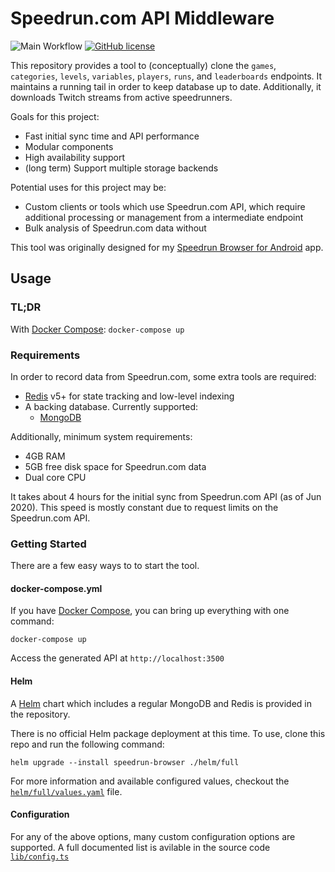 Speedrun.com API Middleware
====

![Main Workflow](https://github.com/dl00/speedrun-browser-middleware/workflows/Main%20Workflow/badge.svg?event=push)
[![GitHub license](https://img.shields.io/github/license/dl00/speedrun-browser-middleware.svg)](https://github.com/dl00/speedrun-browser-middleware/blob/master/LICENSE)

This repository provides a tool to (conceptually) clone the `games`, `categories`, `levels`, `variables`, `players`, `runs`, and `leaderboards` endpoints. It maintains a running tail in order to keep database up to date. Additionally, it downloads Twitch streams from active speedrunners.

Goals for this project:
* Fast initial sync time and API performance
* Modular components
* High availability support
* (long term) Support multiple storage backends

Potential uses for this project may be:

* Custom clients or tools which use Speedrun.com API, which require additional processing or management from a intermediate endpoint
* Bulk analysis of Speedrun.com data without 

This tool was originally designed for my [Speedrun Browser for Android](https://github.com/dl00/speedrun-browser-android) app.

## Usage

### TL;DR

With [Docker Compose](https://docs.docker.com/compose/): `docker-compose up`

### Requirements

In order to record data from Speedrun.com, some extra tools are required:

* [Redis](https://redis.io/download) v5+ for state tracking and low-level indexing
* A backing database. Currently supported:
    * [MongoDB](https://www.mongodb.com/try/download/community)

Additionally, minimum system requirements:

* 4GB RAM
* 5GB free disk space for Speedrun.com data
* Dual core CPU

It takes about 4 hours for the initial sync from Speedrun.com API (as of Jun 2020). This speed is mostly constant due to request limits on the Speedrun.com API.

### Getting Started

There are a few easy ways to to start the tool.

#### docker-compose.yml

If you have [Docker Compose](https://docs.docker.com/compose/), you can bring up everything with one command:

```
docker-compose up
```

Access the generated API at `http://localhost:3500`


#### Helm

A [Helm]() chart which includes a regular MongoDB and Redis is provided in the repository.

There is no official Helm package deployment at this time. To use, clone this repo and run the following command:

```
helm upgrade --install speedrun-browser ./helm/full
```

For more information and available configured values, checkout the [`helm/full/values.yaml`](https://github.com/dl00/speedrun-browser-middleware/blob/main/helm/speedrun-browser/values.yaml) file.

#### Configuration

For any of the above options, many custom configuration options are supported. A full documented list is avilable in the source code [`lib/config.ts`](https://github.com/dl00/speedrun-browser-middleware/blob/main/lib/config.ts#L9)